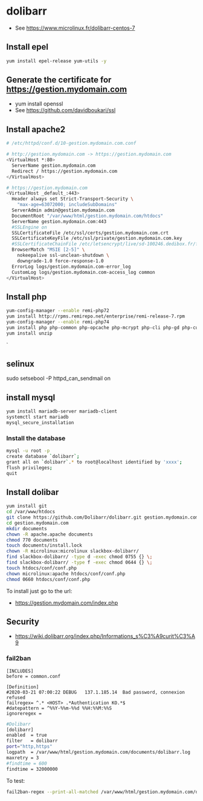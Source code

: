# dolibarr

* See https://www.microlinux.fr/dolibarr-centos-7

## Install epel

```bash
yum install epel-release yum-utils -y
```

## Generate the certificate for https://gestion.mydomain.com

* yum install openssl
* See https://github.com/davidboukari/ssl


## Install apache2

```bash
# /etc/httpd/conf.d/10-gestion.mydomain.com.conf

# http://gestion.mydomain.com -> https://gestion.mydomain.com
<VirtualHost *:80>
  ServerName gestion.mydomain.com
  Redirect / https://gestion.mydomain.com
</VirtualHost>

# https://gestion.mydomain.com
<VirtualHost _default_:443>
  Header always set Strict-Transport-Security \
    "max-age=63072000; includeSubDomains"
  ServerAdmin admin@gestion.mydomain.com
  DocumentRoot "/var/www/html/gestion.mydomain.com/htdocs"
  ServerName gestion.mydomain.com:443
  #SSLEngine on
  SSLCertificateFile /etc/ssl/certs/gestion.mydomain.com.crt
  SSLCertificateKeyFile /etc/ssl/private/gestion.mydomain.com.key
  #SSLCertificateChainFile /etc/letsencrypt/live/sd-100246.dedibox.fr/fullchain.pem
  BrowserMatch "MSIE [2-5]" \
    nokeepalive ssl-unclean-shutdown \
    downgrade-1.0 force-response-1.0
  ErrorLog logs/gestion.mydomain.com-error_log
  CustomLog logs/gestion.mydomain.com-access_log common
</VirtualHost>
```

## Install php

```bash
yum-config-manager --enable remi-php72
yum install http://rpms.remirepo.net/enterprise/remi-release-7.rpm
yum-config-manager --enable remi-php74
yum install php php-common php-opcache php-mcrypt php-cli php-gd php-curl php-mysql php-zipstream php-zip
yum install unzip
```
`

## selinux

sudo setsebool -P httpd_can_sendmail on

## install mysql

```bash
yum install mariadb-server mariadb-client
systemctl start mariadb
mysql_secure_installation
```

### Install the database

```bash
mysql -u root -p
create database `dolibarr`;
grant all on `dolibarr`.* to root@localhost identified by 'xxxx';
flush privileges;
quit
```

## Install dolibar

```bash
yum install git
cd /var/www/htdocs
git clone https://github.com/Dolibarr/dolibarr.git gestion.mydomain.com
cd gestion.mydomain.com
mkdir documents
chown -R apache.apache documents
chmod 770 documents
touch documents/install.lock
chown -R microlinux:microlinux slackbox-dolibarr/
find slackbox-dolibarr/ -type d -exec chmod 0755 {} \;
find slackbox-dolibarr/ -type f -exec chmod 0644 {} \;
touch htdocs/conf/conf.php
chown microlinux:apache htdocs/conf/conf.php
chmod 0660 htdocs/conf/conf.php
```

To install just go to the url:

* https://gestion.mydomain.com/index.php

## Security

* https://wiki.dolibarr.org/index.php/Informations_s%C3%A9curit%C3%A9

### fail2ban

```
[INCLUDES]
before = common.conf

[Definition]
#2020-03-21 07:00:22 DEBUG   137.1.185.14  Bad password, connexion refused
failregex= ^.* <HOST> .*Authentication KO.*$
#datepattern = ^%%Y-%%m-%%d %%H:%%M:%%S
ignoreregex =
```

```bash
#Dolibarr
[dolibarr]
enabled  = true
filter   = dolibarr
port="http,https"
logpath  = /var/www/html/gestion.mydomain.com/documents/dolibarr.log
maxretry = 3
#findtime = 600
findtime = 32000000
```

To test:

```bash
fail2ban-regex --print-all-matched /var/www/html/gestion.mydomain.com/documents/dolibarr.log /etc/fail2ban/filter.d/dolibarr.conf
```
